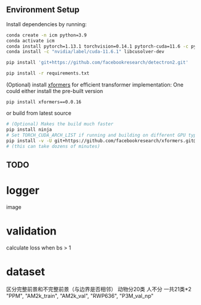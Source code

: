 ## Environment Setup

Install dependencies by running:

```bash
conda create -n icm python=3.9
conda activate icm
conda install pytorch=1.13.1 torchvision=0.14.1 pytorch-cuda=11.6 -c pytorch -c nvidia
conda install -c "nvidia/label/cuda-11.6.1" libcusolver-dev

pip install 'git+https://github.com/facebookresearch/detectron2.git'

pip install -r requirements.txt
```

(Optional) install [xformers](https://github.com/facebookresearch/xformers) for efficient transformer implementation:
One could either install the pre-built version

```
pip install xformers==0.0.16
```

or build from latest source 

```bash
# (Optional) Makes the build much faster
pip install ninja
# Set TORCH_CUDA_ARCH_LIST if running and building on different GPU types
pip install -v -U git+https://github.com/facebookresearch/xformers.git@main#egg=xformers
# (this can take dozens of minutes)
```

## TODO

# logger
image

# validation
calculate loss when bs > 1


# dataset
区分完整前景和不完整前景（与边界是否相邻）
动物分20类 人不分
一共21类*2
"PPM", "AM2k_train", "AM2k_val", "RWP636", "P3M_val_np"